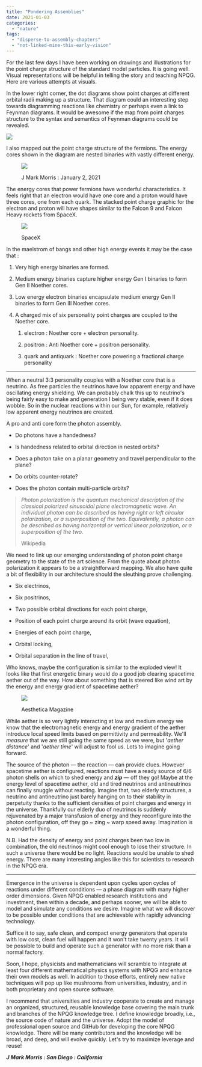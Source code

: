 ```yaml
---
title: "Pondering Assemblies"
date: 2021-01-03
categories: 
  - "nature"
tags: 
  - "disperse-to-assembly-chapters"
  - "not-linked-mine-this-early-vision"
---
```


For the last few days I have been working on drawings and illustrations for the point charge structure of the standard model particles. It is going well. Visual representations will be helpful in telling the story and teaching NPQG. Here are various attempts at visuals.

In the lower right corner, the dot diagrams show point charges at different orbital radii making up a structure. That diagram could an interesting step towards diagramming reactions like chemistry or perhaps even a link to Feynman diagrams. It would be awesome if the map from point charges structure to the syntax and semantics of Feynman diagrams could be revealed.

![](images/mandala-1.png?w=1024)

I also mapped out the point charge structure of the fermions. The energy cores shown in the diagram are nested binaries with vastly different energy.

<figure>

![](images/fermion-point-charge-structure-1.png?w=1024)

<figcaption>

J Mark Morris : January 2, 2021

</figcaption>

</figure>

The energy cores that power fermions have wonderful characteristics. It feels right that an electron would have one core and a proton would have three cores, one from each quark. The stacked point charge graphic for the electron and proton will have shapes similar to the Falcon 9 and Falcon Heavy rockets from SpaceX.

<figure>

![](images/falcon.jpeg?w=1024)

<figcaption>

SpaceX

</figcaption>

</figure>

In the maelstrom of bangs and other high energy events it may be the case that :

1. Very high energy binaries are formed.

3. Medium energy binaries capture higher energy Gen I binaries to form Gen II Noether cores.

5. Low energy electron binaries encapsulate medium energy Gen II binaries to form Gen III Noether cores.

7. A charged mix of six personality point charges are coupled to the Noether core.
    1. electron : Noether core + electron personality.
    
    3. positron : Anti Noether core + positron personality.
    
    5. quark and antiquark : Noether core powering a fractional charge personality

* * *

When a neutral 3:3 personality couples with a Noether core that is a neutrino. As free particles the neutrinos have low apparent energy and have oscillating energy shielding. We can probably chalk this up to neutrino's being fairly easy to make and generation I being very stable, even if it does wobble. So in the nuclear reactions within our Sun, for example, relatively low apparent energy neutrinos are created.

A pro and anti core form the photon assembly.

- Do photons have a handedness?

- Is handedness related to orbital direction in nested orbits?

- Does a photon take on a planar geometry and travel perpendicular to the plane?

- Do orbits counter-rotate?

- Does the photon contain multi-particle orbits?

> _Photon polarization is the quantum mechanical description of the classical polarized sinusoidal plane electromagnetic wave. An individual photon can be described as having right or left circular polarization, or a superposition of the two. Equivalently, a photon can be described as having horizontal or vertical linear polarization, or a superposition of the two._
> 
> Wikipedia

We need to link up our emerging understanding of photon point charge geometry to the state of the art science. From the quote about photon polarization it appears to be a straightforward mapping. We also have quite a bit of flexibility in our architecture should the sleuthing prove challenging.

- Six electrinos,

- Six positrinos,

- Two possible orbital directions for each point charge,

- Position of each point charge around its orbit (wave equation),

- Energies of each point charge,

- Orbital locking,

- Orbital separation in the line of travel,

Who knows, maybe the configuration is similar to the exploded view! It looks like that first energetic binary would do a good job clearing spacetime aether out of the way. How about something that is steered like wind art by the energy and energy gradient of spacetime aether?

<figure>

![](images/aesthetica.jpg?w=960)

<figcaption>

Aesthetica Magazine

</figcaption>

</figure>

While aether is so very lightly interacting at low and medium energy we know that the electromagnetic energy and energy gradient of the aether introduce local speed limits based on permittivity and permeability. We'll _measure_ that we are still going the same speed as we were, but '_aether distance_' and '_aether time_' will adjust to fool us. Lots to imagine going forward.

The source of the photon — the reaction — can provide clues. However spacetime aether is configured, reactions must have a ready source of 6/6 photon shells on which to shed energy and **_zip_** — off they go! Maybe at the energy level of spacetime aether, old and tired neutrinos and antineutrinos can finally snuggle without reacting. Imagine that, two elderly structures, a neutrino and antineutrino just barely hanging on to their stability in perpetuity thanks to the sufficient densities of point charges and energy in the universe. Thankfully our elderly duo of neutrinos is suddenly rejuvenated by a major transfusion of energy and they reconfigure into the photon configuration, off they go ~ zing ~ warp speed away. Imagination is a wonderful thing.

N.B. Had the density of energy and point charges been two low in combination, the old neutrinos might cool enough to lose their structure. In such a universe there would be no light. Reactions would be unable to shed energy. There are many interesting angles like this for scientists to research in the NPQG era.

* * *

Emergence in the universe is dependent upon cycles upon cycles of reactions under different conditions — a phase diagram with many higher order dimensions. Given NPQG enabled research institutions and investment, then within a decade, and perhaps sooner, we will be able to model and simulate any conditions we desire. Imagine what we will discover to be possible under conditions that are achievable with rapidly advancing technology.

Suffice it to say, safe clean, and compact energy generators that operate with low cost, clean fuel will happen and it won't take twenty years. It will be possible to build and operate such a generator with no more risk than a normal factory.

Soon, I hope, physicists and mathematicians will scramble to integrate at least four different mathematical physics systems with NPQG and enhance their own models as well. In addition to those efforts, entirely new native techniques will pop up like mushrooms from universities, industry, and in both proprietary and open source software.

I recommend that universities and industry cooperate to create and manage an organized, structured, reusable knowledge base covering the main trunk and branches of the NPQG knowledge tree. I define knowledge broadly, i.e., the source code of nature and the universe. Adopt the model of professional open source and GitHub for developing the core NPQG knowledge. There will be many contributors and the knowledge will be broad, and deep, and will evolve quickly. Let's try to maximize leverage and reuse!

**_J Mark Morris : San Diego : California_**
